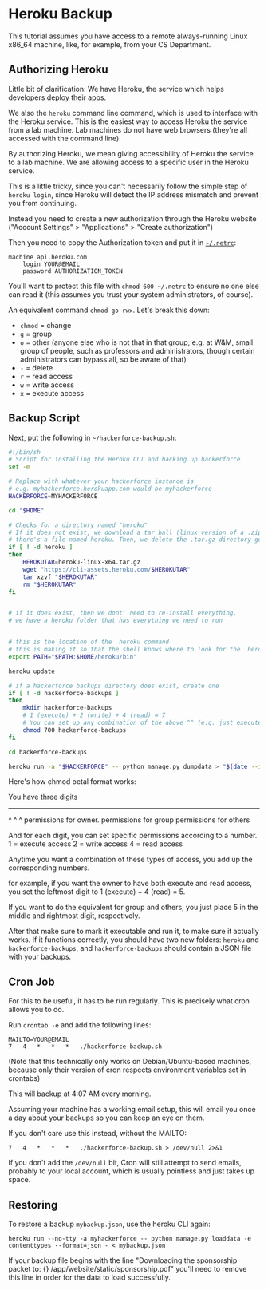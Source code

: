 # Heroku Backup

This tutorial assumes you have access to a remote always-running Linux x86\_64
machine, like, for example, from your CS Department.


## Authorizing Heroku

Little bit of clarification:
We have Heroku, the service which helps developers deploy their apps.

We also the `heroku` command line command, which is used to interface with the Heroku service.
This is the easiest way to access Heroku the service from a lab machine. Lab machines do not have web browsers
(they're all accessed with the command line). 

By authorizing Heroku, we mean giving accessibility of Heroku the service to a lab machine. We are allowing
access to a specific user in the Heroku service.

This is a little tricky, since you can't necessarily follow the simple step
of `heroku login`, since Heroku will detect the IP address mismatch and
prevent you from continuing.

Instead you need to create a new authorization through the Heroku website
("Account Settings" > "Applications" > "Create authorization")

Then you need to copy the Authorization token and put it in
[`~/.netrc`](https://devcenter.heroku.com/articles/authentication):
```
machine api.heroku.com
	login YOUR@EMAIL
	password AUTHORIZATION_TOKEN
```
You'll want to protect this file with `chmod 600 ~/.netrc` to ensure
no one else can read it (this assumes you trust your system administrators,
of course).

An equivalent command `chmod go-rwx`. Let's break this down:
* `chmod` = change 
* `g` = group 
* `o` = other (anyone else who is not that in that group; e.g. at W&M, small group of people, such as professors and administrators, though certain administrators can bypass all, so be aware of that)
* `-` = delete
* `r` = read access
* `w` = write access
* `x` = execute access

## Backup Script

Next, put the following in `~/hackerforce-backup.sh`:

```bash
#!/bin/sh
# Script for installing the Heroku CLI and backing up hackerforce
set -e

# Replace with whatever your hackerforce instance is
# e.g. myhackerforce.herokuapp.com would be myhackerforce
HACKERFORCE=MYHACKERFORCE

cd "$HOME"

# Checks for a directory named "heroku"
# If it does not exist, we download a tar ball (linux version of a .zip file), and extracts it, and inside of it,
# there's a file named heroku. Then, we delete the .tar.gz directory generated in your home directory since we've already extracted it. 
if [ ! -d heroku ]
then
    HEROKUTAR=heroku-linux-x64.tar.gz
    wget "https://cli-assets.heroku.com/$HEROKUTAR"
    tar xzvf "$HEROKUTAR"
    rm "$HEROKUTAR"
fi


# if it does exist, then we dont' need to re-install everything. 
# we have a heroku folder that has everything we need to run


# this is the location of the  heroku command 
# this is making it so that the shell knows where to look for the `heroku` command
export PATH="$PATH:$HOME/heroku/bin"

heroku update

# if a hackerforce backups directory does exist, create one
if [ ! -d hackerforce-backups ]
then
    mkdir hackerforce-backups
    # 1 (execute) + 2 (write) + 4 (read) = 7
    # You can set up any combination of the above ^^ (e.g. just execute and read = 1 + 4 = 5; in this case we want all permissions) 
    chmod 700 hackerforce-backups
fi

cd hackerforce-backups

heroku run -a "$HACKERFORCE" -- python manage.py dumpdata > "$(date --iso-8601=seconds).json"
```

Here's how chmod octal format works:

You have three digits 
_                          _                            _
^                          ^                            ^
permissions for owner.     permissions for group        permissions for others

And for each digit, you can set specific permissions according to a number.
1 = execute access
2 = write access
4 = read access

Anytime you want a combination of these types of access, you add up the corresponding numbers.

for example, if you want the owner to have both execute and read access, you set the leftmost digit to 1 (execute) + 4 (read) = 5. 

If you want to do the equivalent for group and others, you just place 5 in the middle and rightmost digit, respectively.

After that make sure to mark it executable and run it, to make sure it actually
works. If it functions correctly, you should have two new folders: `heroku`
and `hackerforce-backups`, and `hackerforce-backups` should contain a JSON file
with your backups.

## Cron Job

For this to be useful, it has to be run regularly.
This is precisely what cron allows you to do.

Run `crontab -e` and add the following lines:
```
MAILTO=YOUR@EMAIL
7	4	*	*	*	./hackerforce-backup.sh
```
(Note that this technically only works on Debian/Ubuntu-based machines,
because only their version of cron respects environment variables set in
crontabs)

This will backup at 4:07 AM every morning.

Assuming your machine has a working email setup, this will email you once
a day about your backups so you can keep an eye on them.

If you don't care use this instead, without the MAILTO:
```
7	4	*	*	*	./hackerforce-backup.sh > /dev/null 2>&1
```
If you don't add the `/dev/null` bit, Cron will still attempt to send emails,
probably to your local account, which is usually pointless and just takes up
space.

## Restoring
To restore a backup `mybackup.json`, use the heroku CLI again:
```
heroku run --no-tty -a myhackerforce -- python manage.py loaddata -e contenttypes --format=json - < mybackup.json
```
If your backup file begins with the line "Downloading the sponsorship packet to: {} /app/website/static/sponsorship.pdf"
you'll need to remove this line in order for the data to load successfully.
